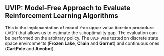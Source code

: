 ## UVIP: Model-Free Approach to Evaluate Reinforcement Learning Algorithms

This is the implementation of model-free upper value iteration procedure (`UVIP`) that allows us to estimate the suboptimality gap. The evaluation can be performed on the arbitrary policy. The `UVIP` was tested on discrete state space environments (**Frozen Lake**, **Chain** and **Garnet**) and continuous ones (**CartPole** and **Acrobot**). 
